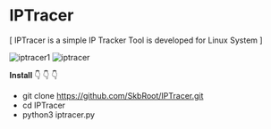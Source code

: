 # IPTracer
[ IPTracer is a simple IP Tracker Tool is developed for Linux System ]


![iptracer1](https://user-images.githubusercontent.com/70707788/92195926-b30c1600-ee8b-11ea-8258-bfcc1bf54c73.png)
![iptracer](https://user-images.githubusercontent.com/70707788/92196076-139b5300-ee8c-11ea-8a44-e1d1e27f6c26.png)


𝐈𝐧𝐬𝐭𝐚𝐥𝐥 👇 👇 👇

* git clone https://github.com/SkbRoot/IPTracer.git
* cd IPTracer
* python3 iptracer.py

